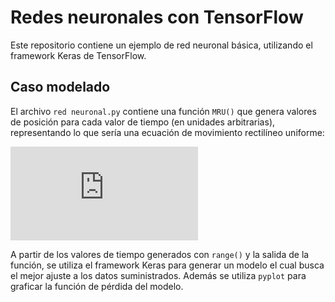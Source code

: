 # Redes neuronales con TensorFlow

Este repositorio contiene un ejemplo de red neuronal básica, utilizando el framework Keras de TensorFlow.

## Caso modelado

El archivo `red neuronal.py` contiene una función `MRU()` que genera valores de posición para cada valor de tiempo (en unidades arbitrarias), representando lo que sería una ecuación de movimiento rectilíneo uniforme: 

![equation](http://www.sciweavers.org/tex2img.php?eq=%20x_%7Bf%7D%20%3D%20x_%7Bi%7D%20%2Bvt&bc=White&fc=Black&im=jpg&fs=12&ff=arev&edit=0)

A partir de los valores de tiempo generados con `range()` y la salida de la función, se utiliza el framework Keras para generar un modelo el cual busca el mejor ajuste a los datos suministrados. Además se utiliza `pyplot` para graficar la función de pérdida del modelo.